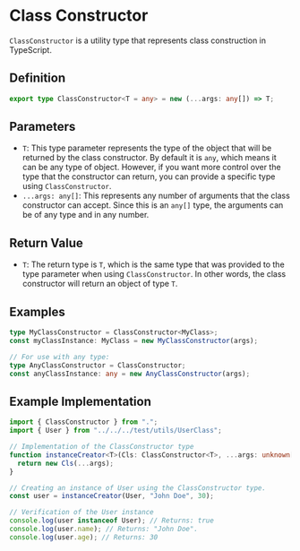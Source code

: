 # Class Constructor
`ClassConstructor` is a utility type that represents class construction in TypeScript.

## Definition

```ts
export type ClassConstructor<T = any> = new (...args: any[]) => T;
```

## Parameters
- `T`: This type parameter represents the type of the object that will be returned by the class constructor. By default it is `any`, which means it can be any type of object. However, if you want more control over the type that the constructor can return, you can provide a specific type using `ClassConstructor`.
- `...args: any[]`: This represents any number of arguments that the class constructor can accept. Since this is an `any[]` type, the arguments can be of any type and in any number.

## Return Value
- `T`: The return type is `T`, which is the same type that was provided to the type parameter when using `ClassConstructor`. In other words, the class constructor will return an object of type `T`.

## Examples
```ts
type MyClassConstructor = ClassConstructor<MyClass>;
const myClassInstance: MyClass = new MyClassConstructor(args);

// For use with any type:
type AnyClassConstructor = ClassConstructor;
const anyClassInstance: any = new AnyClassConstructor(args);
```
## Example Implementation
```ts
import { ClassConstructor } from ".";
import { User } from "../../../test/utils/UserClass";

// Implementation of the ClassConstructor type
function instanceCreator<T>(Cls: ClassConstructor<T>, ...args: unknown[]): T {
  return new Cls(...args);
}

// Creating an instance of User using the ClassConstructor type.
const user = instanceCreator(User, "John Doe", 30);

// Verification of the User instance
console.log(user instanceof User); // Returns: true
console.log(user.name); // Returns: "John Doe".
console.log(user.age); // Returns: 30
```
